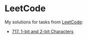 # LeetCode
My solutions for tasks from [LeetCode](https://leetcode.com/problemset/all/):
* [717. 1-bit and 2-bit Characters](https://leetcode.com/problems/1-bit-and-2-bit-characters/description/)
